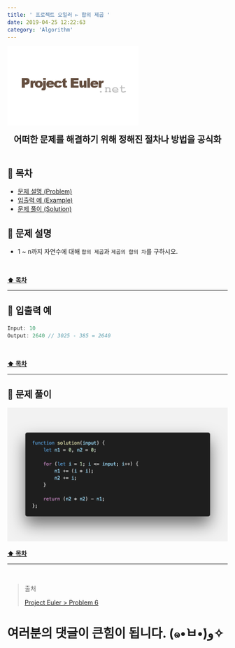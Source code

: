 ```yaml
---
title: ' 프로젝트 오일러 ▻ 합의 제곱 '
date: 2019-04-25 12:22:63
category: 'Algorithm'
---
```


![](./images/logo.png)

<center><strong style="font-size: 20px;">어떠한 문제를 해결하기 위해 정해진 절차나 방법을 공식화</strong></center>

<br />

## **💎 목차**

- [문제 설명 (Problem)](#-문제-설명)
- [입출력 예 (Example)](#-입출력-예)
- [문제 풀이 (Solution)](#-문제-풀이)

## **📕 문제 설명**

- 1 ~ n까지 자연수에 대해 `합의 제곱`과 `제곱의 합의 차`를 구하시오.

<br />

**[⬆ 목차](#-목차)**

---

## **📙 입출력 예**

```js
Input: 10
Output: 2640 // 3025 - 385 = 2640
```

<br />

**[⬆ 목차](#-목차)**

---

## **📘 문제 풀이**

![](./images/solution.6.png)
<br />

**[⬆ 목차](#-목차)**

---

<br />

> 출처
>
> <a href="http://euler.synap.co.kr/prob_detail.php?id=6" target="_blank">Project Euler > Problem 6</a>

# 여러분의 댓글이 큰힘이 됩니다. (๑•̀ㅂ•́)و✧
